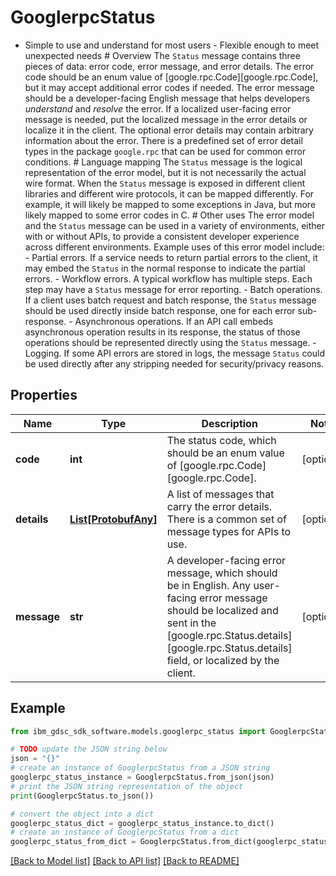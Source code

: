# GooglerpcStatus

- Simple to use and understand for most users - Flexible enough to meet unexpected needs  # Overview  The `Status` message contains three pieces of data: error code, error message, and error details. The error code should be an enum value of [google.rpc.Code][google.rpc.Code], but it may accept additional error codes if needed.  The error message should be a developer-facing English message that helps developers *understand* and *resolve* the error. If a localized user-facing error message is needed, put the localized message in the error details or localize it in the client. The optional error details may contain arbitrary information about the error. There is a predefined set of error detail types in the package `google.rpc` that can be used for common error conditions.  # Language mapping  The `Status` message is the logical representation of the error model, but it is not necessarily the actual wire format. When the `Status` message is exposed in different client libraries and different wire protocols, it can be mapped differently. For example, it will likely be mapped to some exceptions in Java, but more likely mapped to some error codes in C.  # Other uses  The error model and the `Status` message can be used in a variety of environments, either with or without APIs, to provide a consistent developer experience across different environments.  Example uses of this error model include:  - Partial errors. If a service needs to return partial errors to the client,     it may embed the `Status` in the normal response to indicate the partial     errors.  - Workflow errors. A typical workflow has multiple steps. Each step may     have a `Status` message for error reporting.  - Batch operations. If a client uses batch request and batch response, the     `Status` message should be used directly inside batch response, one for     each error sub-response.  - Asynchronous operations. If an API call embeds asynchronous operation     results in its response, the status of those operations should be     represented directly using the `Status` message.  - Logging. If some API errors are stored in logs, the message `Status` could     be used directly after any stripping needed for security/privacy reasons.

## Properties

Name | Type | Description | Notes
------------ | ------------- | ------------- | -------------
**code** | **int** | The status code, which should be an enum value of [google.rpc.Code][google.rpc.Code]. | [optional] 
**details** | [**List[ProtobufAny]**](ProtobufAny.md) | A list of messages that carry the error details.  There is a common set of message types for APIs to use. | [optional] 
**message** | **str** | A developer-facing error message, which should be in English. Any user-facing error message should be localized and sent in the [google.rpc.Status.details][google.rpc.Status.details] field, or localized by the client. | [optional] 

## Example

```python
from ibm_gdsc_sdk_software.models.googlerpc_status import GooglerpcStatus

# TODO update the JSON string below
json = "{}"
# create an instance of GooglerpcStatus from a JSON string
googlerpc_status_instance = GooglerpcStatus.from_json(json)
# print the JSON string representation of the object
print(GooglerpcStatus.to_json())

# convert the object into a dict
googlerpc_status_dict = googlerpc_status_instance.to_dict()
# create an instance of GooglerpcStatus from a dict
googlerpc_status_from_dict = GooglerpcStatus.from_dict(googlerpc_status_dict)
```
[[Back to Model list]](../README.md#documentation-for-models) [[Back to API list]](../README.md#documentation-for-api-endpoints) [[Back to README]](../README.md)


